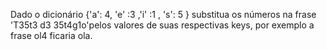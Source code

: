 Dado o dicionário {'a': 4, 'e' :3 ,'i' :1 , 's': 5 } substitua os números na frase 'T35t3
d3 35t4g1o'pelos valores de suas respectivas keys, por exemplo a frase ol4
ficaria ola.